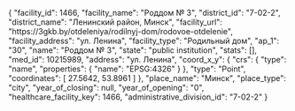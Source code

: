 {
    "facility_id": 1466,
    "facility_name": "Роддом № 3",
    "district_id": "7-02-2",
    "district_name": "Ленинский район, Минск",
    "facility_url": "https:\/\/3gkb.by\/otdeleniya\/rodilnyj-dom\/rodovoe-otdelenie",
    "facility_address": "ул. Ленина",
    "facility_type": "Родильный дом",
    "ap_1": "30",
    "name": "Роддом № 3",
    "state": "public institution",
    "stats": [],
    "med_id": 10215989,
    "address": "ул. Ленина",
    "coord_x_y": {
        "crs": {
            "type": "name",
            "properties": {
                "name": "EPSG:4326"
            }
        },
        "type": "Point",
        "coordinates": [
            27.5642,
            53.8961
        ]
    },
    "place_name": "Минск",
    "place_type": "city",
    "year_of_closing": null,
    "year_of_opening": "0",
    "healthcare_facility_key": 1466,
    "administrative_division_id": "7-02-2"
}